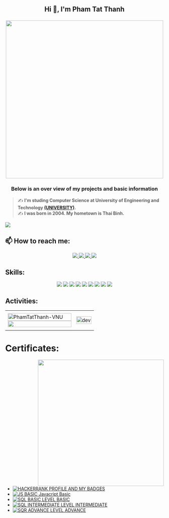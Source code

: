 <!-- <img align="left" width="400" src="https://github.githubassets.com/images/modules/profile/profile-first-repo.svg" /> -->
<!-- <img align="right" width="64" src="https://img.icons8.com/color/48/vietnam-circular.png" /> -->

<h2 align="center">Hi 👋, I'm Pham Tat Thanh </h2> 
<h3 align="center"> <img width="500" src="https://github.com/PhamTatThanh-VNU.png" /> </h3>
<p align="center">
  <h3 align="center">Below is an over view of my projects and basic information</h3>
</p>

> ✍ **I'm studing Computer Science at University of Engineering and Technology [(UNIVERSITY)](https://uet.vnu.edu.vn/).**
> <br />
> ✍ **I was born in 2004. My hometown is Thai Binh.**

![](https://komarev.com/ghpvc/?username=PhamTatThanh-VNU&style=flat-square)

## 📫 How to reach me:

<p align="center">
  <a href="https://www.facebook.com/tatthanh.phamnguyen.5" alt="Facebook">
    <img src="https://img.icons8.com/?size=50&id=uLWV5A9vXIPu&format=png&color=000000" target="_blank" />
  </a> 
  <a href="https://github.com/PhamTatThanh-VNU" alt="Github">
    <img src="https://img.icons8.com/?size=50&id=D5XsEXNbhkMI&format=png&color=000000"/>
  </a> 
  <a href="mailto:phamtatthanh22@gmail.com" alt="Email">
    <img src="https://img.icons8.com/?size=50&id=6QtoKjRma1Cq&format=png&color=000000"/>
  </a>
  <a href="https://phngtatthanh.carrd.co/" alt="Email">
    <img src="https://img.icons8.com/?size=50&id=kPeBecos1GOu&format=png&color=000000"/>
  </a>
</p>

## Skills:
<p align="center">
  <img src="https://img.icons8.com/?size=48&id=lTKW3iI3wIT0&format=png&color=000000"/>
  <img src="https://img.icons8.com/?size=48&id=tGvHBPJaKqEd&format=png&color=000000"/>
  <img src="https://img.icons8.com/?size=48&id=90519&format=png&color=000000"/>
  <img src="https://img.icons8.com/?size=48&id=EPbEfEa7o8CB&format=png&color=000000"/>
  <img src="https://img.icons8.com/color/48/000000/mysql-logo.png"/>
  <img src="https://img.icons8.com/color/48/000000/git.png"/>
  <img src="https://img.icons8.com/color/48/000000/github-2.png"/>
  <img src="https://img.icons8.com/color/48/000000/visual-studio-code-2019.png"/>
  <img src="https://img.icons8.com/color/48/null/visual-studio--v2.png"/>
</p>

## Activities:

<table style="width:100%;">
  <tr>
    <td>
      <img src="https://github-readme-stats.vercel.app/api/top-langs/?username=PhamTatThanh-VNU&bg_color=FFFFFF00&text_color=179fa3&layout=compact&hide=CSS&langs_count=10&custom_title=Top%20ngôn%20ngữ%20được%20dùng" alt="PhamTatThanh-VNU" width="100%"/>
      <img src="https://github-readme-stats.vercel.app/api?username=PhamTatThanh-VNU&bg_color=FFFFFF00&text_color=179fa3&show_icons=true&count_private=true&include_all_commits=true&custom_title=Hoạt%20động%20trên%20Github" width="100%"/>
    </td>
    <td>
      <p align="center"> 
        <img src="https://cdn.dribbble.com/users/1059583/screenshots/4171367/coding-freak.gif" alt="dev" width="100%"/>
      </p>
    </td>
  </tr>
</table>

# Certificates:

<img align="right" width="400" src="https://github.githubassets.com/images/modules/profile/profile-joined-github.svg">

- [![HACKERRANK](https://img.shields.io/badge/-HACKERRANK-orange) PROFILE AND MY BADGES](https://www.hackerrank.com/profile/phamtatthanh22)
- [![JS BASIC](https://img.shields.io/badge/-CERTIFICATE-green) Javacript Basic](https://www.hackerrank.com/certificates/7fc7f5c4b5c5)
- [![SQL BASIC](https://img.shields.io/badge/-CERTIFICATE-green) LEVEL BASIC](https://www.hackerrank.com/certificates/beb0fe1a242d)
- [![SQL INTERMEDIATE](https://img.shields.io/badge/-CERTIFICATE-green) LEVEL INTERMEDIATE](https://www.hackerrank.com/certificates/a2157e82955f)
- [![SQR ADVANCE](https://img.shields.io/badge/-CERTIFICATE-green) LEVEL ADVANCE](https://www.hackerrank.com/certificates/19f2e31f3c57)
